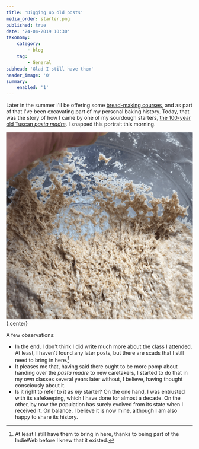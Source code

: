 ```yaml
---
title: 'Digging up old posts'
media_order: starter.png
published: true
date: '24-04-2019 10:30'
taxonomy:
    category:
        - blog
    tag:
        - General
subhead: 'Glad I still have them'
header_image: '0'
summary:
    enabled: '1'
---
```


 

Later in the summer I'll be offering some [bread-making courses](https://www.fornacalia.com/i-can-teach-you-to-make-good-bread/), and as part of that I've been excavating part of my personal baking history. Today, that was the story of how I came by one of my sourdough starters, [the 100-year old Tuscan _pasta madre_](/blog/stories-to-savour). I snapped this portrait this morning.

![Active sourdough starter](starter.png){.center} 

A few observations:

- In the end, I don't think I did write much more about the class I attended. At least, I haven't found any later posts, but there are scads that I still need to bring in here.[^1]
- It pleases me that, having said there ought to be more pomp about handing over the _pasta madre_ to new caretakers, I started to do that in my own classes several years later without, I believe, having thought consciously about it.
- Is it right to refer to it as *my* starter? On the one hand, I was entrusted with its safekeeping, which I have done for almost a decade. On the other, by now the population has surely evolved from its state when I received it. On balance, I believe it is now mine, although I am also happy to share its history.

[^1]: At least I still have them to bring in here, thanks to being part of the IndieWeb before I knew that it existed.

